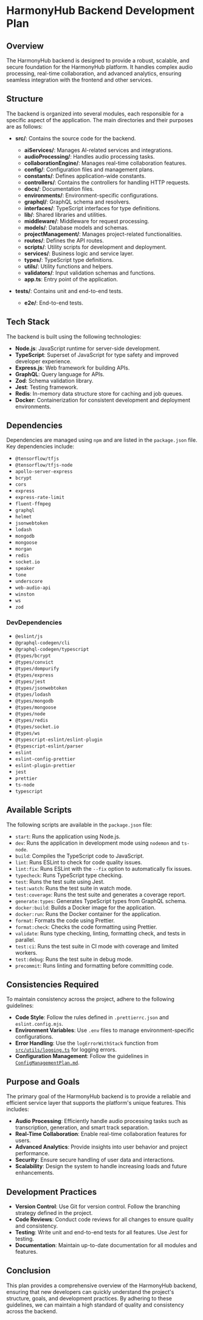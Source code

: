 # HarmonyHub Backend Development Plan

## Overview

The HarmonyHub backend is designed to provide a robust, scalable, and secure foundation for the HarmonyHub platform. It handles complex audio processing, real-time collaboration, and advanced analytics, ensuring seamless integration with the frontend and other services.

## Structure

The backend is organized into several modules, each responsible for a specific aspect of the application. The main directories and their purposes are as follows:

- **src/**: Contains the source code for the backend.

  - **aiServices/**: Manages AI-related services and integrations.
  - **audioProcessing/**: Handles audio processing tasks.
  - **collaborationEngine/**: Manages real-time collaboration features.
  - **config/**: Configuration files and management plans.
  - **constants/**: Defines application-wide constants.
  - **controllers/**: Contains the controllers for handling HTTP requests.
  - **docs/**: Documentation files.
  - **environments/**: Environment-specific configurations.
  - **graphql/**: GraphQL schema and resolvers.
  - **interfaces/**: TypeScript interfaces for type definitions.
  - **lib/**: Shared libraries and utilities.
  - **middleware/**: Middleware for request processing.
  - **models/**: Database models and schemas.
  - **projectManagement/**: Manages project-related functionalities.
  - **routes/**: Defines the API routes.
  - **scripts/**: Utility scripts for development and deployment.
  - **services/**: Business logic and service layer.
  - **types/**: TypeScript type definitions.
  - **utils/**: Utility functions and helpers.
  - **validators/**: Input validation schemas and functions.
  - **app.ts**: Entry point of the application.

- **tests/**: Contains unit and end-to-end tests.
  - **e2e/**: End-to-end tests.

## Tech Stack

The backend is built using the following technologies:

- **Node.js**: JavaScript runtime for server-side development.
- **TypeScript**: Superset of JavaScript for type safety and improved developer experience.
- **Express.js**: Web framework for building APIs.
- **GraphQL**: Query language for APIs.
- **Zod**: Schema validation library.
- **Jest**: Testing framework.
- **Redis**: In-memory data structure store for caching and job queues.
- **Docker**: Containerization for consistent development and deployment environments.

## Dependencies

Dependencies are managed using `npm` and are listed in the `package.json` file. Key dependencies include:

- `@tensorflow/tfjs`
- `@tensorflow/tfjs-node`
- `apollo-server-express`
- `bcrypt`
- `cors`
- `express`
- `express-rate-limit`
- `fluent-ffmpeg`
- `graphql`
- `helmet`
- `jsonwebtoken`
- `lodash`
- `mongodb`
- `mongoose`
- `morgan`
- `redis`
- `socket.io`
- `speaker`
- `tone`
- `underscore`
- `web-audio-api`
- `winston`
- `ws`
- `zod`

### DevDependencies

- `@eslint/js`
- `@graphql-codegen/cli`
- `@graphql-codegen/typescript`
- `@types/bcrypt`
- `@types/convict`
- `@types/dompurify`
- `@types/express`
- `@types/jest`
- `@types/jsonwebtoken`
- `@types/lodash`
- `@types/mongodb`
- `@types/mongoose`
- `@types/node`
- `@types/redis`
- `@types/socket.io`
- `@types/ws`
- `@typescript-eslint/eslint-plugin`
- `@typescript-eslint/parser`
- `eslint`
- `eslint-config-prettier`
- `eslint-plugin-prettier`
- `jest`
- `prettier`
- `ts-node`
- `typescript`

## Available Scripts

The following scripts are available in the `package.json` file:

- `start`: Runs the application using Node.js.
- `dev`: Runs the application in development mode using `nodemon` and `ts-node`.
- `build`: Compiles the TypeScript code to JavaScript.
- `lint`: Runs ESLint to check for code quality issues.
- `lint:fix`: Runs ESLint with the `--fix` option to automatically fix issues.
- `typecheck`: Runs TypeScript type checking.
- `test`: Runs the test suite using Jest.
- `test:watch`: Runs the test suite in watch mode.
- `test:coverage`: Runs the test suite and generates a coverage report.
- `generate:types`: Generates TypeScript types from GraphQL schema.
- `docker:build`: Builds a Docker image for the application.
- `docker:run`: Runs the Docker container for the application.
- `format`: Formats the code using Prettier.
- `format:check`: Checks the code formatting using Prettier.
- `validate`: Runs type checking, linting, formatting check, and tests in parallel.
- `test:ci`: Runs the test suite in CI mode with coverage and limited workers.
- `test:debug`: Runs the test suite in debug mode.
- `precommit`: Runs linting and formatting before committing code.

## Consistencies Required

To maintain consistency across the project, adhere to the following guidelines:

- **Code Style**: Follow the rules defined in `.prettierrc.json` and `eslint.config.mjs`.
- **Environment Variables**: Use `.env` files to manage environment-specific configurations.
- **Error Handling**: Use the `logErrorWithStack` function from [`src/utils/logging.ts`](command:_github.copilot.openSymbolInFile?%5B%7B%22scheme%22%3A%22file%22%2C%22authority%22%3A%22%22%2C%22path%22%3A%22%2Fc%3A%2FUsers%2FProjects%2Fharmony-hub-backend%2Fsrc%2Futils%2Flogging.ts%22%2C%22query%22%3A%22%22%2C%22fragment%22%3A%22%22%7D%2C%22logErrorWithStack%22%5D 'c:\\Users\Projects\harmony-hub-backend\src\utils\logging.ts') for logging errors.
- **Configuration Management**: Follow the guidelines in [`ConfigManagementPlan.md`](command:_github.copilot.openSymbolInFile?%5B%7B%22scheme%22%3A%22file%22%2C%22authority%22%3A%22%22%2C%22path%22%3A%22%2Fc%3A%2FUsers%2FProjects%2Fharmony-hub-backend%2Fsrc%2Fconfig%2FConfigManagementPlan.md%22%2C%22query%22%3A%22%22%2C%22fragment%22%3A%22%22%7D%2C%22ConfigManagementPlan.md%22%5D 'c:\\Users\Projects\harmony-hub-backend\src\config\ConfigManagementPlan.md').

## Purpose and Goals

The primary goal of the HarmonyHub backend is to provide a reliable and efficient service layer that supports the platform's unique features. This includes:

- **Audio Processing**: Efficiently handle audio processing tasks such as transcription, generation, and smart track separation.
- **Real-Time Collaboration**: Enable real-time collaboration features for users.
- **Advanced Analytics**: Provide insights into user behavior and project performance.
- **Security**: Ensure secure handling of user data and interactions.
- **Scalability**: Design the system to handle increasing loads and future enhancements.

## Development Practices

- **Version Control**: Use Git for version control. Follow the branching strategy defined in the project.
- **Code Reviews**: Conduct code reviews for all changes to ensure quality and consistency.
- **Testing**: Write unit and end-to-end tests for all features. Use Jest for testing.
- **Documentation**: Maintain up-to-date documentation for all modules and features.

## Conclusion

This plan provides a comprehensive overview of the HarmonyHub backend, ensuring that new developers can quickly understand the project's structure, goals, and development practices. By adhering to these guidelines, we can maintain a high standard of quality and consistency across the backend.
